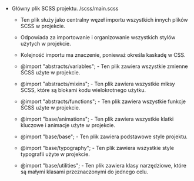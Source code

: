  * Główny plik SCSS projektu. /scss/main.scss
  
   * Ten plik służy jako centralny węzeł importu wszystkich innych plików SCSS w projekcie.
   * Odpowiada za importowanie i organizowanie wszystkich stylów użytych w projekcie.
   * Kolejność importu ma znaczenie, ponieważ określa kaskadę w CSS.
   
   * @import "abstracts/variables"; - Ten plik zawiera wszystkie zmienne SCSS użyte w projekcie.
   * @import "abstracts/mixins"; - Ten plik zawiera wszystkie miksy SCSS, które są blokami kodu wielokrotnego użytku.
   * @import "abstracts/functions"; - Ten plik zawiera wszystkie funkcje SCSS użyte w projekcie.
   
   * @import "base/animations"; - Ten plik zawiera wszystkie klatki kluczowe i animacje użyte w projekcie.
   * @import "base/base"; - Ten plik zawiera podstawowe style projektu.
   * @import "base/typography"; - Ten plik zawiera wszystkie style typografii użyte w projekcie.
   * @import "base/utilities"; - Ten plik zawiera klasy narzędziowe, które są małymi klasami przeznaczonymi do jednego celu.


